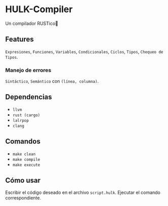 # HULK-Compiler
Un compilador RUSTico🦀

## Features
`Expresiones`, `Funciones`, `Variables`, `Condicionales`, `Ciclos`, `Tipos`, `Chequeo de Tipos`.

### Manejo de errores
`Sintáctico`, `Semántico` con `(línea, columna)`.

## Dependencias
- `llvm`
- `rust (cargo)`
- `lalrpop`
- `clang`

## Comandos
- `make clean`
- `make compile`
- `make execute`

## Cómo usar
Escribir el código deseado en el archivo `script.hulk`. Ejecutar el comando correspondiente.